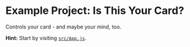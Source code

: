 # Example Project: Is This Your Card?
Controls your card - and maybe your mind, too.

**Hint:** Start by visiting [`src/App.js`](src/App.js).